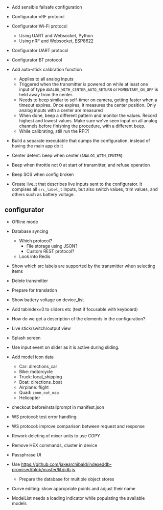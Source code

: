 - Add sensible failsafe configuration

- Configurator nRF protocol
- Configurator Wi-Fi protocol
  - Using UART and Websocket, Python
  - Using nRF and Websocket, ESP8622
- Configurator UART protocol
- Configurator BT protocol

- Add auto-stick calibration function
    - Applies to all analog inputs
    - Triggered when the transmitter is powered on while at least one input
      of type `ANALOG_WITH_CENTER_AUTO_RETURN` or `MOMENTARY_ON_OFF` is
      held away from the center.
    - Needs to beep similar to self-timer on camera, getting faster when a
      timeout expires. Once expires, it measures the center position.
      Only analog inputs with a center are measured
    - When done, beep a different pattern and monitor the values. Record highest
      and lowest values. Make sure we've seen input on all analog channels
      before finishing the procedure, with a different beep.
    - While calibrating, still run the RF(?)


- Build a separate executable that dumps the configuration, instead of having
  the main app do it


- Center detent: beep when center (`ANALOG_WITH_CENTER`)

- Beep when throttle not 0 at start of transmitter, and refuse operation

- Beep SOS when config broken



- Create live_t that describes live inputs sent to the configurator. It compises
  all `src_label_t` inputs, but also switch values, trim values, and others
  such as battery voltage.


## configurator
- Offline mode

- Database syncing
  - Which protocol?
    - File storage using JSON?
    - Custom REST protocol?
  - Look into Redis

- Show which src labels are supported by the transmitter when selecting items

- Delete transmitter

- Prepare for translation

- Show battery voltage on device_list

- Add tabindex=0 to sliders etc (test if focusable with keyboard)

- How do we get a description of the elements in the configuration?

- Live stick/switch/output view

- Splash screen

- Use input event on slider as it is active during sliding.

- Add model icon data
  - Car: directions_car
  - Bike: motorcycle
  - Truck: local_shipping
  - Boat: directions_boat
  - Airplane: flight
  - Quad: `zoom_out_map`
  - Helicopter

- checkout beforeinstallprompt in manifest.json

- WS protocol: test error handling

- WS protocol: improve comparison between request and response

- Rework deleting of mixer units to use COPY
- Remove HEX commands, cluster in device

- Passphrase UI

- Use https://github.com/jakearchibald/indexeddb-promised/blob/master/lib/idb.js
  - Prepare the database for multiple object stores

- Curve editing: show appropriate points and adjust their name

- ModelList needs a loading indicator while populating the available models


